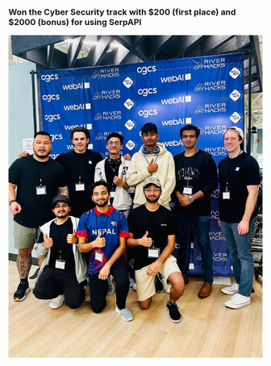 ### Won the Cyber Security track with $200 (first place) and $2000 (bonus) for using SerpAPI 
![Winning Photo](win.jpg)
